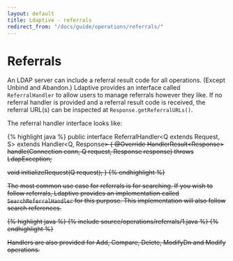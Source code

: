 ```yaml
---
layout: default
title: Ldaptive - referrals
redirect_from: "/docs/guide/operations/referrals/"
---
```


# Referrals

An LDAP server can include a referral result code for all operations. (Except Unbind and Abandon.) Ldaptive provides an interface called `ReferralHandler` to allow users to manage referrals however they like. If no referral handler is provided and a referral result code is received, the referral URL(s) can be inspected at `Response.getReferralURLs()`.

The referral handler interface looks like:

{% highlight java %}
public interface ReferralHandler<Q extends Request, S> extends Handler<Q, Response<S>>
{
  @Override
  HandlerResult<Response<S>> handle(Connection conn, Q request, Response<S> response)
    throws LdapException;

  void initializeRequest(Q request);
}
{% endhighlight %}

The most common use case for referrals is for searching. If you wish to follow referrals, Ldaptive provides an implementation called `SearchReferralHandler` for this purpose. This implementation will also follow search references.

{% highlight java %}
{% include source/operations/referrals/1.java %}
{% endhighlight %}

Handlers are also provided for Add, Compare, Delete, ModifyDn and Modify operations.
